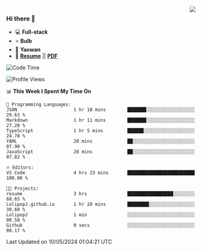 <img align="right" src="https://github-readme-stats.vercel.app/api?username=LolipopJ&show_icons=true&count_private=true&hide_title=true&include_all_commits=true&theme=vue">

### Hi there 👋

- :computer: **Full-stack**
- :star: **Bulb**
- :pill: **Yaowan**
- :milky_way: [**Resume**](https://lolipopj.github.io/resume/?lang=zh) || [**PDF**](https://cdn.jsdelivr.net/gh/lolipopj/resume/exports/resume-zh.pdf)

<!--START_SECTION:waka-->
![Code Time](http://img.shields.io/badge/Code%20Time-1%2C894%20hrs%2015%20mins-blue)

![Profile Views](http://img.shields.io/badge/Profile%20Views-15-blue)

📊 **This Week I Spent My Time On** 

```text
💬 Programming Languages: 
JSON                     1 hr 18 mins        ███████░░░░░░░░░░░░░░░░░░   29.63 % 
Markdown                 1 hr 11 mins        ███████░░░░░░░░░░░░░░░░░░   27.28 % 
TypeScript               1 hr 5 mins         ██████░░░░░░░░░░░░░░░░░░░   24.78 % 
YAML                     20 mins             ██░░░░░░░░░░░░░░░░░░░░░░░   07.90 % 
JavaScript               20 mins             ██░░░░░░░░░░░░░░░░░░░░░░░   07.82 % 

🔥 Editors: 
VS Code                  4 hrs 23 mins       █████████████████████████   100.00 % 

🐱‍💻 Projects: 
resume                   3 hrs               █████████████████░░░░░░░░   68.65 % 
LolipopJ.github.io       1 hr 20 mins        ████████░░░░░░░░░░░░░░░░░   30.60 % 
LolipopJ                 1 min               ░░░░░░░░░░░░░░░░░░░░░░░░░   00.58 % 
Github                   0 secs              ░░░░░░░░░░░░░░░░░░░░░░░░░   00.17 % 
```


 Last Updated on 10/05/2024 01:04:21 UTC
<!--END_SECTION:waka-->

